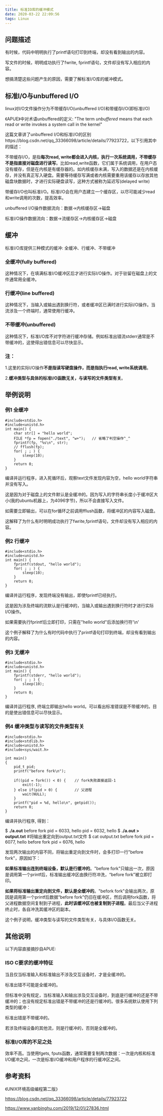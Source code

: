 ```yaml
---
title: 标准IO库的缓冲模式
date: 2020-03-22 22:09:56
tags: Linux
---
```


## 问题描述

有时候，代码中明明执行了printf语句打印到终端，却没有看到输出的内容。

写文件的时候，明明成功执行了fwrite, fprintf语句，文件却没有写入相应的内容。

想搞清楚这些问题产生的原因，需要了解标准I/O库的缓冲模式。

## 标准I/O与unbuffered I/O

linux对I/O文件操作分为不带缓存I/O(unbuffered I/O)和带缓存I/O(即标准I/O)

《APUE》中对术语unbuffered的定义: "The term *unbuffered* means that each read or write invokes a system call in the kernel"

这篇文章讲了unbuffered I/O和标准I/O的区别https://blog.csdn.net/qq_33366098/article/details/77923722，以下引用其中的描述：

不带缓存I/O，是指**每次read, write都会进入内核，执行一次系统调用，不带缓存不是指直接对磁盘进行读写**。比如read,write函数，它们属于系统调用，在用户态没有缓存，但是在内核是有缓存器的。如内核缓存未满，写入的数据还是在内核缓存，并没有真正写入硬盘。需要等待缓存写满或者内核需要重用该缓存以存放其他磁盘块数据时，才进行实际硬盘读写，这种方式被称为延迟写(delayed write)

带缓存I/O也叫标准I/O。标准I/O会在用户态建立一个缓存区，以尽可能减少read和write调用的次数，提高效率。

unbuffered I/O操作数据流向：数据->内核缓存区->磁盘

标准I/O操作数据流向：数据->流缓存区->内核缓存区->磁盘

## 缓冲

标准I/O库提供三种模式的缓冲: 全缓冲、行缓冲、不带缓冲

### 全缓冲(fully buffered)

这种情况下，在填满标准I/O缓冲区后才进行实际I/O操作。对于驻留在磁盘上的文件通常用全缓冲。

### 行缓冲(line buffered)

这种情况下，当输入或输出遇到换行符，或者缓冲区已满时进行实际I/O操作。当流涉及一个终端时，通常使用行缓冲。

### 不带缓冲(unbuffered)

这种情况下，标准I/O库不对字符进行缓冲存储。例如标准出错流stderr通常是不带缓冲的，这使得出错信息可以尽快显示。

### 注：

1.这里的实际I/O操作**不是指读写硬盘操作，而是指执行read, write系统调用**。

2.**缓冲类型与具体的标准I/O函数无关，与读写的文件类型有关**。

## 举例说明

### 例1 全缓冲

```
#include<stdio.h>
#include<unistd.h>
int main() {
	char str[] = "hello world";
	FILE *fp = fopen("./text", "w+");	// 省略了判空操作^_^
	fprintf(fp, "%s\n", str);
    // fflush(fp);
	for( ; ; ) {
		sleep(10);
	}
	return 0;
}
```

编译并运行程序，进入死循环后，观察text文件发现内容为空，hello world字符串并没有写入。

这是因为对于磁盘上的文件默认是全缓冲的。因为写入的字符串长度小于缓冲区大小(我的ubuntu机器上，为4096字节)，所以不会直接写入文件。

如需要立即输出，可以在for循环之前调用fflush函数，将缓冲区的内容写入磁盘。

这解释了为什么有时明明成功执行了fwrite,fprintf语句，文件却没有写入相应的内容。

### 例2 行缓冲

```
#include<stdio.h>
#include<unistd.h>
int main() {
	fprintf(stdout, "hello world");
	for( ; ; ) {
		sleep(10);
	}
	return 0;
}
```

编译并运行程序，发现终端没有输出，即使fprintf已经执行。

这是因为涉及终端的流默认是行缓冲的，当输入或输出遇到换行符时才进行实际I/O操作。

如果需要执行fprintf后立即打印，只需在"hello world"后添加换行符'\n'

这个例子解释了为什么有时代码中执行了printf语句打印到终端，却没有看到输出的内容。

### 例3 无缓冲

```
#include<stdio.h>
#include<unistd.h>
int main() {
	fprintf(stderr, "hello world");
	for( ; ; ) {
		sleep(10);
	}
	return 0;
}
```

编译并运行程序,  终端立即输出hello world。可以看出标准错误是不带缓冲的。目的是使出错信息可以尽快显示。

### 例4 缓冲类型与读写的文件类型有关

```
#include<stdio.h>
#include<stdlib.h>
#include<unistd.h>
#include<sys/wait.h>

int main()
{
	pid_t pid;
	printf("before fork\n");

	if((pid = fork()) < 0) {	// fork失败直接返回-1
		exit(-1);
	} else if(pid > 0) {		// 父进程
		wait(NULL);
	}
	printf("pid = %d, hello\n", getpid());
	return 0;
}
```

编译并执行程序, 得到：

$ **./a.out**
before fork
pid = 6033, hello
pid = 6032, hello
$ **./a.out > output.txt**		#将输出重定向到output.txt文件
$ cat output.txt
before fork
pid = 6077, hello
before fork
pid = 6076, hello

发现两次输出的内容不同，将输出重定向到文件时，会多打印一行"before fork"，原因如下：

**如果标准输出连到终端设备，默认是行缓冲的**。"before fork"只输出一次，原因是调用第一个printf后，标准输出缓冲区由换行符冲洗，“before fork”被立即打印。

**如果将标准输出重定向到文件，默认是全缓冲的**。"befork fork"会输出两次，原因是调用第一个printf后数据“before fork”仍旧在缓冲区，然后调用fork函数，将父进程数据空间复制到子进程，**此时该缓冲区也被复制到子进程**。最后当父子进程终止时，各自冲洗其缓冲区的副本。

这个例子说明，缓冲类型与读写的文件类型有关，与具体I/O函数无关。

##  其他说明

以下内容直接摘抄自APUE:

### ISO C要求的缓冲特征

当且仅当标准输入和标准输出不涉及交互设备时，才是全缓冲的。

标准出错不可能是全缓冲的。

但标准中没有规定，当标准输入和输出涉及交互设备时，到底是行缓冲的还是不带缓冲的；也没有规定标准出错是不带缓冲的还是行缓冲的。很多系统默认使用下列类型的缓冲：

标准出错是不带缓冲的。

若涉及终端设备的其他流，则是行缓冲的，否则是全缓冲的。

### 标准I/O库的不足之处

效率不高。当使用fgets, fputs函数，通常需要复制两次数据：一次是内核和标准I/O缓冲之间，一次是标准I/O缓冲和用户程序的行缓冲区之间。



## 参考资料

《UNIX环境高级编程第二版》

https://blog.csdn.net/qq_33366098/article/details/77923722

https://www.yanbinghu.com/2019/12/01/27836.html
